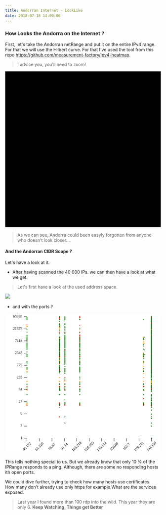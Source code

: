 ```yaml
---
title: Andorran Internet - LookLike
date: 2018-07-18 14:00:00
---
```


### How Looks the Andorra on the Internet ?

First, let's take the Andorran netRange and put it on the entire IPv4 range. For that we will use the Hilbert curve. For that I've used the tool from this repo https://github.com/measurement-factory/ipv4-heatmap.

> I advice you, you'll need to zoom! 
>


![](/img/AndorraInInternet.png)

> As we can see, Andorra could been easyly forgotten from anyone who doesn't look closer...
>

#### And the Andorran CIDR Scope ? 

Let's have a look at it.

* After having scanned the 40 000 IPs. we can then have a look at what we get. 

>Let's first have a look at the used address space.
>

![](/img/VRE-AddressSpace.svg)

* and with the ports ?

![](/img/IVRE-IPsPorts.svg)


This tells nothing special to us. But we already know that only 10 % of the IPRange responds to a ping. Although, there are some no responding hosts ith open ports. 

We could dive further, trying to check how many hosts use certificates. How many don't already use only https for example.What are the services exposed.

> Last year I found more than 100 rdp into the wild. This year they are only 6. **Keep Watching, Things get Better**
>
        

